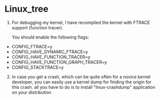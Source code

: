 Linux_tree
==========

1) For debugging my kernel, I have recompiled the kernel with FTRACE support (function tracer).

   You should enable the following flags:

* CONFIG_FTRACE=y
* CONFIG_HAVE_DYNAMIC_FTRACE=y
* CONFIG_HAVE_FUNCTION_TRACER=y
* CONFIG_HAVE_FUNCTION_GRAPH_TRACER=y
* CONFIG_STACKTRACE=y


2) In case you get a crash, which can be quite often for a novice kernel developer,
   you can easily use a kernel dump for finding the origin for this crash. 
   all you have to do is to install "linux-crashdump" application on your distribution 
